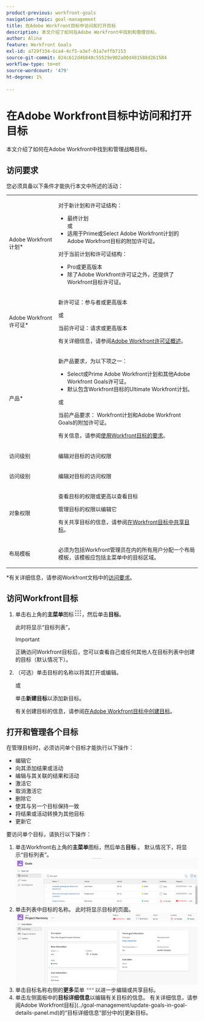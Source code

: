 ```yaml
---
product-previous: workfront-goals
navigation-topic: goal-management
title: 在Adobe Workfront目标中访问和打开目标
description: 本文介绍了如何在Adobe Workfront中找到和管理目标。
author: Alina
feature: Workfront Goals
exl-id: a729f334-6ca4-4cf5-a3ef-01a7effb7153
source-git-commit: 024c612d46848c55529e902a00d481588d261584
workflow-type: tm+mt
source-wordcount: '479'
ht-degree: 1%

---
```


# 在Adobe Workfront目标中访问和打开目标

本文介绍了如何在Adobe Workfront中找到和管理战略目标。


## 访问要求

您必须具备以下条件才能执行本文中所述的活动：

<table style="table-layout:auto"> 
 <col> 
 </col> 
 <col> 
 </col> 
 <tbody> 
  <tr> 
   <td role="rowheader">Adobe Workfront计划*</td> 
   <td> 
   <p>对于新计划和许可证结构：
  <ul><li>最终计划 </li>
  或
  <li>适用于Prime或Select Adobe Workfront计划的Adobe Workfront目标的附加许可证。 </li></ul> </p>
<p>对于当前计划和许可证结构： 
<ul><li> Pro或更高版本 </li>
  <li>除了Adobe Workfront许可证之外，还提供了Workfront目标许可证。</li></ul></p>
   </td> 
  </tr> 
  <tr> 
   <td role="rowheader">Adobe Workfront许可证*</td> 
   <td> 
   <p>新许可证：参与者或更高版本</p>
   或
   <p>当前许可证：请求或更高版本</p> <p>有关详细信息，请参阅<a href="../../administration-and-setup/add-users/access-levels-and-object-permissions/wf-licenses.md" class="MCXref xref">Adobe Workfront许可证概述</a>。</p> </td> 
  </tr> 
  <tr>
 <td role="rowheader">产品*</td>
 <td>
 <p> 新产品要求，为以下项之一： </p>
<ul>
<li>Select或Prime Adobe Workfront计划和其他Adobe Workfront Goals许可证。</li>
<li>默认包含Workfront目标的Ultimate Workfront计划。 </li></ul>
 <p>或</p>
 <p>当前产品要求： Workfront计划和Adobe Workfront Goals的附加许可证。 </p> <p>有关信息，请参阅<a href="../../workfront-goals/goal-management/access-needed-for-wf-goals.md" class="MCXref xref">使用Workfront目标的要求</a>。 </p> </td>
 </tr>
 <tr>
 <td role="rowheader">访问级别</td>
 <td> <p>编辑对目标的访问权限</p> </td>
 </tr>
  <tr> 
   <td role="rowheader">访问级别</td> 
   <td> <p>编辑对目标的访问权限</p> </td> 
  </tr> 
  <tr data-mc-conditions=""> 
   <td role="rowheader">对象权限</td> 
   <td> 
    <div> 
     <p>查看目标的权限或更高以查看目标</p> 
     <p>管理目标的权限以编辑它</p> 
     <p>有关共享目标的信息，请参阅<a href="../../workfront-goals/workfront-goals-settings/share-a-goal.md" class="MCXref xref">在Workfront目标中共享目标</a>。 </p> 
    </div> </td> 
  </tr> 
  <tr>
   <td role="rowheader"><p>布局模板</p></td>
   <td> <p>必须为包括Workfront管理员在内的所有用户分配一个布局模板，该模板应包括主菜单中的目标区域。 </p>  
</td>
  </tr>
 </tbody> 
</table>

*有关详细信息，请参阅Workfront文档中的[访问要求](/help/quicksilver/administration-and-setup/add-users/access-levels-and-object-permissions/access-level-requirements-in-documentation.md)。

## 访问Workfront目标

1. 单击右上角的&#x200B;**主菜单**&#x200B;图标![](assets/main-menu-icon.png)，然后单击&#x200B;**目标**。

   <!-- drafted for Shell release: Add this when Shell is available to all: or (if available), click the **Main Menu** icon ![Main menu icon](../goal-management/assets/three-line-main-menu-icon.png) in the upper-left corner)
   -->

   此时将显示“目标列表”。


   >[!IMPORTANT]
   >
   >   正确访问Workfront目标后，您可以查看自己或任何其他人在目标列表中创建的目标（默认情况下）。

   <!--   
   (NOTE: This might change when sharing is in place; right now, with sharing in place, they can VIEW all goals in the system but they cannot EDIT the ones others created!)
   -->

1. （可选）单击目标的名称以将其打开或编辑。

   或

   单击&#x200B;**新建目标**&#x200B;以添加新目标。

   有关创建目标的信息，请参阅[在Adobe Workfront目标中创建目标](../../workfront-goals/goal-management/create-goals.md)。

## 打开和管理各个目标

在管理目标时，必须访问单个目标才能执行以下操作：

* 编辑它
* 向其添加结果或活动
* 编辑与其关联的结果和活动
* 激活它
* 取消激活它
* 删除它
* 使其与另一个目标保持一致
* 将结果或活动转换为其他目标
* 更新它
<!--
Accessing goals differs depending on what environment you use.

To access an individual goal in the Production environment:

1. Click the **Main Menu** icon ![](assets/main-menu-icon.png) in the upper-right corner of Workfront, then click **Goals** .

     (!--drafted for Shell release: Add this when Shell is available to all: or (if available), click the **Main Menu** icon ![Main menu icon](../goal-management/assets/three-line-main-menu-icon.png) in the upper-left corner)
   --)

   The Goal List displays by default. 

1. Click the name of a goal in the list 

   Or

   Click one of the options below in the left panel, then click the name of a goal to access it:

   * Goal Alignment
   * Check-in 
   * Pulse 

   >[!NOTE]
   >
   >Depending on what action you want to perform on the individual goal, you might choose to select different sections every time. For information about the differences between the Workfront Goals sections, see [Overview of the Adobe Workfront Goals sections](../../workfront-goals/goal-review-and-workfront-goals-sections/overview-of-wf-goals-sections.md).

   The Goal Details panel displays on the right. You can update the goal, its results, and activities in the Goal Details panel when you have access to manage it. For information about updating goals using the Goal Details panel, see [Update goals in the Goal details section in Adobe Workfront Goals](../../workfront-goals/goal-management/update-goals-in-goal-details-panel.md).
-->

要访问单个目标，请执行以下操作：

1. 单击Workfront右上角的&#x200B;**主菜单**&#x200B;图标，然后单击&#x200B;**目标** 。
默认情况下，将显示“目标列表”。
   ![](assets/goal-list-unshimmed.png)
1. 单击列表中目标的名称。
此时将显示目标的页面。
   ![](assets/goal-page-unshimmed.png)
1. 单击目标名称右侧的&#x200B;**更多**&#x200B;菜单![](assets/more-icon.png)以进一步编辑或共享目标。
1. 单击左侧面板中的&#x200B;**目标详细信息**&#x200B;以编辑有关目标的信息。 有关详细信息，请参阅Adobe Workfront目标](../goal-management/update-goals-in-goal-details-panel.md)的“目标详细信息”部分中的[更新目标。


